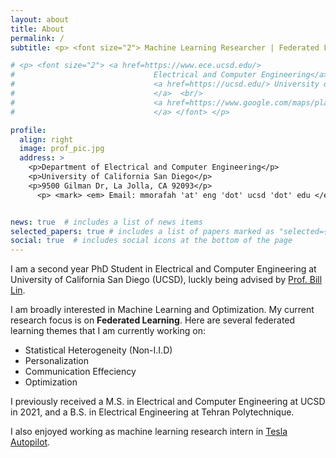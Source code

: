 ```yaml
---
layout: about
title: About
permalink: /
subtitle: <p> <font size="2"> Machine Learning Researcher | Federated Learning Enthusiast | Former Tesla Autopilot ML Research Intern </font> </p>

# <p> <font size="2"> <a href=https://www.ece.ucsd.edu/>
#                               Electrical and Computer Engineering</a> <br/>
#                               <a href=https://ucsd.edu/> University of California San Diego
#                               </a>  <br/>
#                               <a href=https://www.google.com/maps/place/UC+San+Diego+Jacobs+School+of+Engineering/@32.8815397,-117.2376722,17z/data=!3m1!4b1!4m5!3m4!1s0x80dc06c3689b4f99:0xdf55f97f07f34d4f!8m2!3d32.8815352!4d-117.2354835> 9500 Gilman Dr, La Jolla, CA 92093
#                               </a> </font> </p> 

profile:
  align: right
  image: prof_pic.jpg
  address: >
    <p>Department of Electrical and Computer Engineering</p>
    <p>University of California San Diego</p>
    <p>9500 Gilman Dr, La Jolla, CA 92093</p>
      <p> <mark> <em> Email: mmorafah 'at' eng 'dot' ucsd 'dot' edu </em> </mark> </p>


news: true  # includes a list of news items
selected_papers: true # includes a list of papers marked as "selected={true}"
social: true  # includes social icons at the bottom of the page
---
```


I am a second year PhD Student in Electrical and Computer Engineering at University of California San Diego (UCSD), luckly being advised by [Prof. Bill Lin](http://cwcserv.ucsd.edu/~billlin/).

I am broadly interested in Machine Learning and Optimization. My current research focus is on **Federated Learning**. Here are several federated learning themes that I am currently working on: 

- Statistical Heterogeneity (Non-I.I.D)
- Personalization
- Communication Effeciency 
- Optimization

I previously received a M.S. in Electrical and Computer Engineering at UCSD in 2021, and a B.S. in Electrical Engineering at Tehran Polytechnique.

I also enjoyed working as machine learning research intern in [Tesla Autopilot](https://www.tesla.com/autopilot).  


